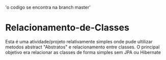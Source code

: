 'o codigo se encontra na branch master'

# Relacionamento-de-Classes
Esta é uma atividade/projeto relativamente simples onde pude ultilizar metodos abstract "Abstratos" e relacionamento entre classes. O principal objetivo era relacionar as classes de forma simples sem JPA ou Hibernate
